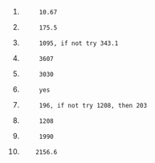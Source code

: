 1)			10.67
2)			175.5
3)			1095, if not try 343.1
4)			3607
5)			3030
6)			yes
7)			196, if not try 1208, then 203
8)			1208			
9)			1990
10)			2156.6